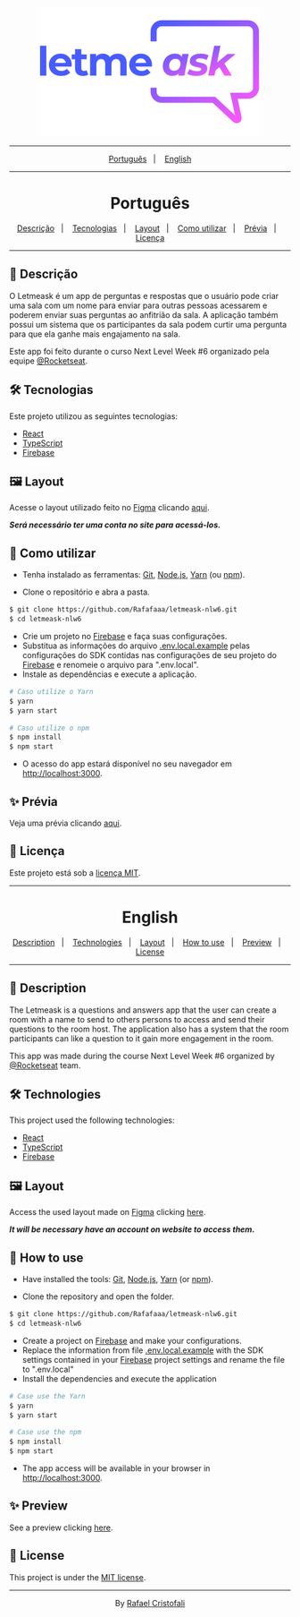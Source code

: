 <div align="center">
  <img src="https://github.com/Rafafaaa/letmeask-nlw6/blob/master/.github/images/logo.svg" alt="logo-letmeask" target="_blank" />
</div>
<hr/>
<p align="center">
  <a href="#Português">Português</a>&nbsp;&nbsp;&nbsp;|&nbsp;&nbsp;&nbsp;
  <a href="#English">English</a>
</p>
<hr/>

<div align="center">
  <h1>Português</h1>
</div>

<p align="center">
  <a href="#pushpin-Descrição">Descrição</a>&nbsp;&nbsp;&nbsp;|&nbsp;&nbsp;&nbsp;
  <a href="#hammer_and_wrench-Tecnologias">Tecnologias</a>&nbsp;&nbsp;&nbsp;|&nbsp;&nbsp;&nbsp;
  <a href="#framed_picture-Layout">Layout</a>&nbsp;&nbsp;&nbsp;|&nbsp;&nbsp;&nbsp;
  <a href="#rocket-Como-utilizar">Como utilizar</a>&nbsp;&nbsp;&nbsp;|&nbsp;&nbsp;&nbsp;
  <a href="#sparkles-Prévia">Prévia</a>&nbsp;&nbsp;&nbsp;|&nbsp;&nbsp;&nbsp;
  <a href="#page_facing_up-Licença">Licença</a>
</p>
<hr/>

## :pushpin: Descrição
O Letmeask é um app de perguntas e respostas que o usuário pode criar uma sala com um nome para enviar para outras pessoas acessarem e poderem enviar suas perguntas ao anfitrião da sala. A aplicação também possui um sistema que os participantes da sala podem curtir uma pergunta para que ela ganhe mais engajamento na sala.

Este app foi feito durante o curso Next Level Week #6 organizado pela equipe [@Rocketseat](https://github.com/Rocketseat).

## :hammer_and_wrench: Tecnologias
Este projeto utilizou as seguintes tecnologias:
* [React](https://pt-br.reactjs.org)
* [TypeScript](https://www.typescriptlang.org)
* [Firebase](https://firebase.google.com)

## :framed_picture: Layout
Acesse o layout utilizado feito no [Figma](https://www.figma.com) clicando [aqui](https://www.figma.com/file/ocRkndixzsblvx1cTNGu6e/Letmeask-1.0?node-id=0%3A1).

***Será necessário ter uma conta no site para acessá-los.***

## :rocket: Como utilizar
* Tenha instalado as ferramentas: [Git](https://git-scm.com), [Node.js](https://nodejs.org/en/), [Yarn](https://yarnpkg.com) (ou [npm](https://www.npmjs.com)).

* Clone o repositório e abra a pasta.
```bash
$ git clone https://github.com/Rafafaaa/letmeask-nlw6.git
$ cd letmeask-nlw6
```
* Crie um projeto no [Firebase](https://firebase.google.com) e faça suas configurações.
* Substitua as informações do arquivo [.env.local.example](https://github.com/Rafafaaa/letmeask-nlw6/blob/master/.env.local.example) pelas configurações do SDK contidas nas configurações de seu projeto do [Firebase](https://firebase.google.com) e renomeie o arquivo para ".env.local".
* Instale as dependências e execute a aplicação.
```bash
# Caso utilize o Yarn
$ yarn
$ yarn start
```
```bash
# Caso utilize o npm
$ npm install
$ npm start
```
* O acesso do app estará disponível no seu navegador em [http://localhost:3000](http://localhost:3000).

## :sparkles: Prévia
Veja uma prévia clicando [aqui](https://rafafaaa-nlw06-letmeask.vercel.app).

## :page_facing_up: Licença
Este projeto está sob a [licença MIT](/.github/LICENSE.md).

<hr/>

<div align="center">
  <h1>English</h1>
</div>

<p align="center">
  <a href="#pushpin-Description">Description</a>&nbsp;&nbsp;&nbsp;|&nbsp;&nbsp;&nbsp;
  <a href="#hammer_and_wrench-Technologies">Technologies</a>&nbsp;&nbsp;&nbsp;|&nbsp;&nbsp;&nbsp;
  <a href="#framed_picture-Layout-1">Layout</a>&nbsp;&nbsp;&nbsp;|&nbsp;&nbsp;&nbsp;
  <a href="#rocket-How-to-use">How to use</a>&nbsp;&nbsp;&nbsp;|&nbsp;&nbsp;&nbsp;
  <a href="#sparkles-Preview">Preview</a>&nbsp;&nbsp;&nbsp;|&nbsp;&nbsp;&nbsp;
  <a href="#page_facing_up-License">License</a>
</p>
<hr/>

## :pushpin: Description
The Letmeask is a questions and answers app that the user can create a room with a name to send to others persons to access and send their questions to the room host. The application also has a system that the room participants can like a question to it gain more engagement in the room.

This app was made during the course Next Level Week #6 organized by [@Rocketseat](https://github.com/Rocketseat) team.

## :hammer_and_wrench: Technologies
This project used the following technologies:
* [React](https://pt-br.reactjs.org)
* [TypeScript](https://www.typescriptlang.org)
* [Firebase](https://firebase.google.com)

## :framed_picture: Layout
Access the used layout made on [Figma](https://www.figma.com) clicking [here](https://www.figma.com/file/ocRkndixzsblvx1cTNGu6e/Letmeask-1.0?node-id=0%3A1).

***It will be necessary have an account on website to access them.***

## :rocket: How to use
* Have installed the tools: [Git](https://git-scm.com), [Node.js](https://nodejs.org/en/), [Yarn](https://yarnpkg.com) (or [npm](https://www.npmjs.com)).

* Clone the repository and open the folder.
```bash
$ git clone https://github.com/Rafafaaa/letmeask-nlw6.git
$ cd letmeask-nlw6
```
* Create a project on [Firebase](https://firebase.google.com) and make your configurations.
* Replace the information from file [.env.local.example](https://github.com/Rafafaaa/letmeask-nlw6/blob/master/.env.local.example) with the SDK settings contained in your [Firebase](https://firebase.google.com) project settings and rename the file to ".env.local"
* Install the dependencies and execute the application
```bash
# Case use the Yarn
$ yarn
$ yarn start
```
```bash
# Case use the npm
$ npm install
$ npm start
```
* The app access will be available in your browser in [http://localhost:3000](http://localhost:3000).

## :sparkles: Preview
See a preview clicking [here](https://rafafaaa-nlw06-letmeask.vercel.app).

## :page_facing_up: License
This project is under the [MIT license](/.github/LICENSE.md).

<hr/>
<div align="center">
  By <a href="https://github.com/Rafafaaa">Rafael Cristofali</a>
</div>
